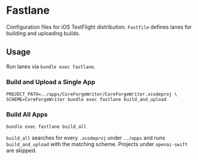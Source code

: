 # Fastlane

Configuration files for iOS TestFlight distribution. `Fastfile` defines lanes for building and uploading builds.

## Usage

Run lanes via `bundle exec fastlane`.

### Build and Upload a Single App

```
PROJECT_PATH=../apps/CoreForgeWriter/CoreForgeWriter.xcodeproj \
SCHEME=CoreForgeWriter bundle exec fastlane build_and_upload
```

### Build All Apps

```
bundle exec fastlane build_all
```

`build_all` searches for every `.xcodeproj` under `../apps` and runs `build_and_upload` with the matching scheme. Projects under `openai-swift` are skipped.
